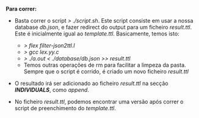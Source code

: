 **Para correr:**

- Basta correr o script *> ./script.sh*. Este script consiste em usar a nossa database *db.json*, e fazer redirect do output para um ficheiro *result.ttl*. Este é inicialmente igual ao *template.ttl*. Basicamente, temos isto:
    - *> flex filter-json2ttl.l*
    - *> gcc lex.yy.c*
    - *> ./a.out < ./database/db.json >> result.ttl*
    - Temos outras operações de rm para facilitar a limpeza da pasta. Sempre que o script é corrido, é criado um novo ficheiro *result.ttl*

- O resultado irá ser adicionado ao ficheiro *result.ttl* na secção ***INDIVIDUALS***, como *append*.
- No ficheiro *result.ttl*, podemos encontrar uma versão após correr o script de preenchimento do *template.ttl*.